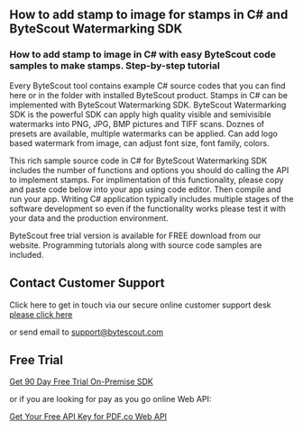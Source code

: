 ## How to add stamp to image for stamps in C# and ByteScout Watermarking SDK

### How to add stamp to image in C# with easy ByteScout code samples to make stamps. Step-by-step tutorial

Every ByteScout tool contains example C# source codes that you can find here or in the folder with installed ByteScout product. Stamps in C# can be implemented with ByteScout Watermarking SDK. ByteScout Watermarking SDK is the powerful SDK can apply high quality visible and semivisible watermarks into PNG, JPG, BMP pictures and TIFF scans. Doznes of presets are available, multiple watermarks can be applied. Can add logo based watermark from image, can adjust font size, font family, colors.

This rich sample source code in C# for ByteScout Watermarking SDK includes the number of functions and options you should do calling the API to implement stamps. For implimentation of this functionality, please copy and paste code below into your app using code editor. Then compile and run your app. Writing C# application typically includes multiple stages of the software development so even if the functionality works please test it with your data and the production environment.

ByteScout free trial version is available for FREE download from our website. Programming tutorials along with source code samples are included.

## Contact Customer Support

Click here to get in touch via our secure online customer support desk [please click here](https://bytescout.zendesk.com/hc/en-us/requests/new?subject=ByteScout%20Watermarking%20SDK%20Question)

or send email to [support@bytescout.com](mailto:support@bytescout.com?subject=ByteScout%20Watermarking%20SDK%20Question) 

## Free Trial

[Get 90 Day Free Trial On-Premise SDK](https://bytescout.com/download/web-installer?utm_source=github-readme)

or if you are looking for pay as you go online Web API:

[Get Your Free API Key for PDF.co Web API](https://pdf.co/documentation/api?utm_source=github-readme)